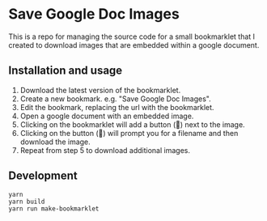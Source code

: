 # Save Google Doc Images

This is a repo for managing the source code for a small bookmarklet that I created to download images that are embedded within a google document.

## Installation and usage

1. Download the latest version of the bookmarklet.
2. Create a new bookmark. e.g. "Save Google Doc Images".
3. Edit the bookmark, replacing the url with the bookmarklet.
4. Open a google document with an embedded image.
5. Clicking on the bookmarklet will add a button (💾) next to the image.
6. Clicking on the button (💾) will prompt you for a filename and then download the image.
7. Repeat from step 5 to download additional images.


## Development

```
yarn
yarn build
yarn run make-bookmarklet
```

